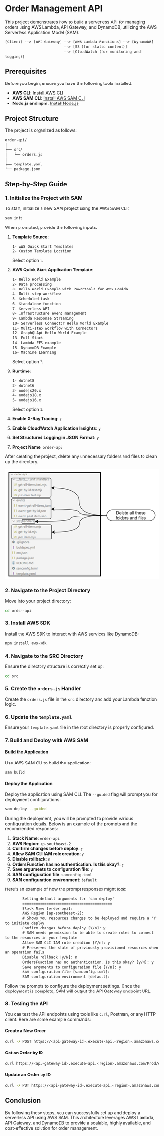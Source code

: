 
# Order Management API

This project demonstrates how to build a serverless API for managing orders using AWS Lambda, API Gateway, and DynamoDB, utilizing the AWS Serverless Application Model (SAM).

```
[Client] --> [API Gateway] --> [AWS Lambda Functions] --> [DynamoDB]
                           --> [S3 (for static content)]
                           --> [CloudWatch (for monitoring and logging)]
```

## Prerequisites

Before you begin, ensure you have the following tools installed:

- **AWS CLI**: [Install AWS CLI](https://docs.aws.amazon.com/cli/latest/userguide/install-cliv2.html)
- **AWS SAM CLI**: [Install AWS SAM CLI](https://docs.aws.amazon.com/serverless-application-model/latest/developerguide/serverless-sam-cli-install.html)
- **Node.js and npm**: [Install Node.js](https://nodejs.org/)

## Project Structure

The project is organized as follows:

```
order-api/
│
├── src/
│   └── orders.js
│
├── template.yaml
└── package.json
```

## Step-by-Step Guide

### 1. Initialize the Project with SAM

To start, initialize a new SAM project using the AWS SAM CLI:

```bash
sam init
```

When prompted, provide the following inputs:

1. **Template Source**:
    ```
    1- AWS Quick Start Templates
    2- Custom Template Location
    ```
    Select option `1`.

2. **AWS Quick Start Application Template**:
    ```
    1- Hello World Example
    2- Data processing
    3- Hello World Example with Powertools for AWS Lambda
    4- Multi-step workflow
    5- Scheduled task
    6- Standalone function
    7- Serverless API
    8- Infrastructure event management
    9- Lambda Response Streaming
    10- Serverless Connector Hello World Example
    11- Multi-step workflow with Connectors
    12- GraphQLApi Hello World Example
    13- Full Stack
    14- Lambda EFS example
    15- DynamoDB Example
    16- Machine Learning
    ```
    Select option `7`.

3. **Runtime**:
    ```
    1- dotnet8
    2- dotnet6
    3- nodejs20.x
    4- nodejs18.x
    5- nodejs16.x
    ```
    Select option `3`.

4. **Enable X-Ray Tracing**: `y`
5. **Enable CloudWatch Application Insights**: `y`
6. **Set Structured Logging in JSON Format**: `y`
7. **Project Name**: `order-api`

After creating the project, delete any unnecessary folders and files to clean up the directory.

![alt text](image-1.png)


### 2. Navigate to the Project Directory

Move into your project directory:

```bash
cd order-api
```

### 3. Install AWS SDK

Install the AWS SDK to interact with AWS services like DynamoDB:

```bash
npm install aws-sdk
```

### 4. Navigate to the SRC Directory

Ensure the directory structure is correctly set up:

```bash
cd src
```

### 5. Create the `orders.js` Handler

Create the `orders.js` file in the `src` directory and add your Lambda function logic.

### 6. Update the `template.yaml`

Ensure your `template.yaml` file in the root directory is properly configured.

### 7. Build and Deploy with AWS SAM

#### Build the Application

Use AWS SAM CLI to build the application:

```bash
sam build
```

#### Deploy the Application

Deploy the application using SAM CLI. The `--guided` flag will prompt you for deployment configurations:

```bash
sam deploy --guided
```

During the deployment, you will be prompted to provide various configuration details. Below is an example of the prompts and the recommended responses:

1. **Stack Name**: `order-api`
2. **AWS Region**: `ap-southeast-2`
3. **Confirm changes before deploy**: `y`
4. **Allow SAM CLI IAM role creation**: `y`
5. **Disable rollback**: `n`
6. **OrdersFunction has no authentication. Is this okay?**: `y`
7. **Save arguments to configuration file**: `y`
8. **SAM configuration file**: `samconfig.toml`
9. **SAM configuration environment**: `default`

Here's an example of how the prompt responses might look:

```text
        Setting default arguments for 'sam deploy'
        =========================================
        Stack Name [order-api]: 
        AWS Region [ap-southeast-2]:
        # Shows you resources changes to be deployed and require a 'Y' to initiate deploy
        Confirm changes before deploy [Y/n]: y
        # SAM needs permission to be able to create roles to connect to the resources in your template
        Allow SAM CLI IAM role creation [Y/n]: y
        # Preserves the state of previously provisioned resources when an operation fails
        Disable rollback [y/N]: n
        OrdersFunction has no authentication. Is this okay? [y/N]: y
        Save arguments to configuration file [Y/n]: y
        SAM configuration file [samconfig.toml]:
        SAM configuration environment [default]:
```

Follow the prompts to configure the deployment settings. Once the deployment is complete, SAM will output the API Gateway endpoint URL.

### 8. Testing the API

You can test the API endpoints using tools like `curl`, Postman, or any HTTP client. Here are some example commands:

#### Create a New Order

```bash
curl -X POST https://<api-gateway-id>.execute-api.<region>.amazonaws.com/Prod/orders -d '{"orderId": "123", "item": "Burger", "quantity": 2}' -H "Content-Type: application/json"
```

#### Get an Order by ID

```bash
curl https://<api-gateway-id>.execute-api.<region>.amazonaws.com/Prod/orders/123
```

#### Update an Order by ID

```bash
curl -X PUT https://<api-gateway-id>.execute-api.<region>.amazonaws.com/Prod/orders/123 -d '{"quantity": 3}' -H "Content-Type: application/json"
```

## Conclusion

By following these steps, you can successfully set up and deploy a serverless API using AWS SAM. This architecture leverages AWS Lambda, API Gateway, and DynamoDB to provide a scalable, highly available, and cost-effective solution for order management.
